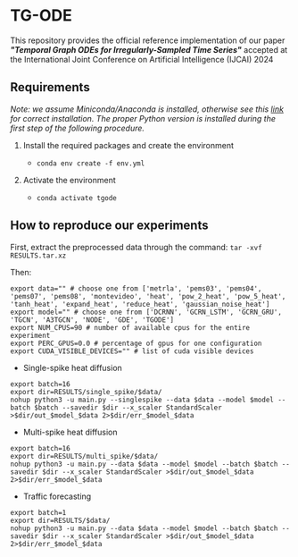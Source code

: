 # TG-ODE
This repository provides the official reference implementation of our paper **_"Temporal Graph ODEs for Irregularly-Sampled Time Series"_** accepted at the International Joint Conference on Artificial  Intelligence (IJCAI) 2024



## Requirements
_Note: we assume Miniconda/Anaconda is installed, otherwise see this [link](https://docs.conda.io/projects/conda/en/latest/user-guide/install/download.html) for correct installation. The proper Python version is installed during the first step of the following procedure._

1. Install the required packages and create the environment
    - ``` conda env create -f env.yml ```

2. Activate the environment
    - ``` conda activate tgode ```


## How to reproduce our experiments
First, extract the preprocessed data through the command: ```tar -xvf RESULTS.tar.xz```


Then:

```
export data="" # choose one from ['metrla', 'pems03', 'pems04', 'pems07', 'pems08', 'montevideo', 'heat', 'pow_2_heat', 'pow_5_heat', 'tanh_heat', 'expand_heat', 'reduce_heat', 'gaussian_noise_heat']
export model="" # choose one from ['DCRNN', 'GCRN_LSTM', 'GCRN_GRU', 'TGCN', 'A3TGCN', 'NODE', 'GDE', 'TGODE']
export NUM_CPUS=90 # number of available cpus for the entire experiment
export PERC_GPUS=0.0 # percentage of gpus for one configuration
export CUDA_VISIBLE_DEVICES="" # list of cuda visible devices
```

- Single-spike heat diffusion
```
export batch=16
export dir=RESULTS/single_spike/$data/
nohup python3 -u main.py --singlespike --data $data --model $model --batch $batch --savedir $dir --x_scaler StandardScaler >$dir/out_$model_$data 2>$dir/err_$model_$data
```

- Multi-spike heat diffusion
```
export batch=16
export dir=RESULTS/multi_spike/$data/
nohup python3 -u main.py --data $data --model $model --batch $batch --savedir $dir --x_scaler StandardScaler >$dir/out_$model_$data 2>$dir/err_$model_$data
```

- Traffic forecasting
```
export batch=1
export dir=RESULTS/$data/
nohup python3 -u main.py --data $data --model $model --batch $batch --savedir $dir --x_scaler StandardScaler >$dir/out_$model_$data 2>$dir/err_$model_$data
```
